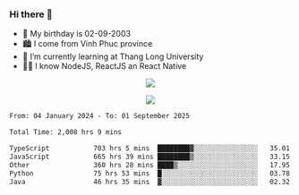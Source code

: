 ### Hi there 👋
- 🎂 My birthday is 02-09-2003
- 🏙️ I come from Vinh Phuc province
- 🌱 I’m currently learning at Thang Long University
- 🧑‍💻 I know NodeJS, ReactJS an React Native
<p align="center"><img src="https://github-readme-stats.vercel.app/api?username=tmquang0209&show_icons=true&theme=gradient"></p>
<p align="center"><img src="https://github-readme-stats.vercel.app/api/top-langs/?username=tmquang0209&hide=scss,css&langs_count=10"></p>
<!--START_SECTION:waka-->

```txt
From: 04 January 2024 - To: 01 September 2025

Total Time: 2,008 hrs 9 mins

TypeScript           703 hrs 5 mins  ████████▓░░░░░░░░░░░░░░░░   35.01 %
JavaScript           665 hrs 39 mins ████████▒░░░░░░░░░░░░░░░░   33.15 %
Other                360 hrs 28 mins ████▒░░░░░░░░░░░░░░░░░░░░   17.95 %
Python               75 hrs 53 mins  █░░░░░░░░░░░░░░░░░░░░░░░░   03.78 %
Java                 46 hrs 35 mins  ▓░░░░░░░░░░░░░░░░░░░░░░░░   02.32 %
```

<!--END_SECTION:waka-->
